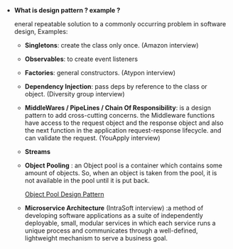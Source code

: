 - **What is design pattern ? example ?**
  
  eneral repeatable solution to a commonly occurring problem in software design, Examples:
  - **Singletons**: create the class only once. (Amazon interview)
  - **Observables**: to create event listeners
  - **Factories**: general constructors. (Atypon interview)
  - **Dependency Injection**: pass deps by reference to the class or object. (Diversity group interview)
  - **MiddleWares / PipeLines / Chain Of Responsibility**: is a design pattern to add cross-cutting concerns. the Middleware functions have access to the request object and the response object and also the next function in the application request-response lifecycle. and can validate the request. (YouApply interview)
  - **Streams**
  - **Object Pooling** : an Object pool is a container which contains some amount of objects. So, when an object is taken from the pool, it is not available in the pool until it is put back.

    [Object Pool Design Pattern](https://www.geeksforgeeks.org/object-pool-design-pattern/)

  - **Microservice Architecture** (IntraSoft interview) :a method of developing software applications as a suite of independently deployable, small, modular services in which each service runs a unique process and communicates through a well-defined, lightweight mechanism to serve a business goal.
